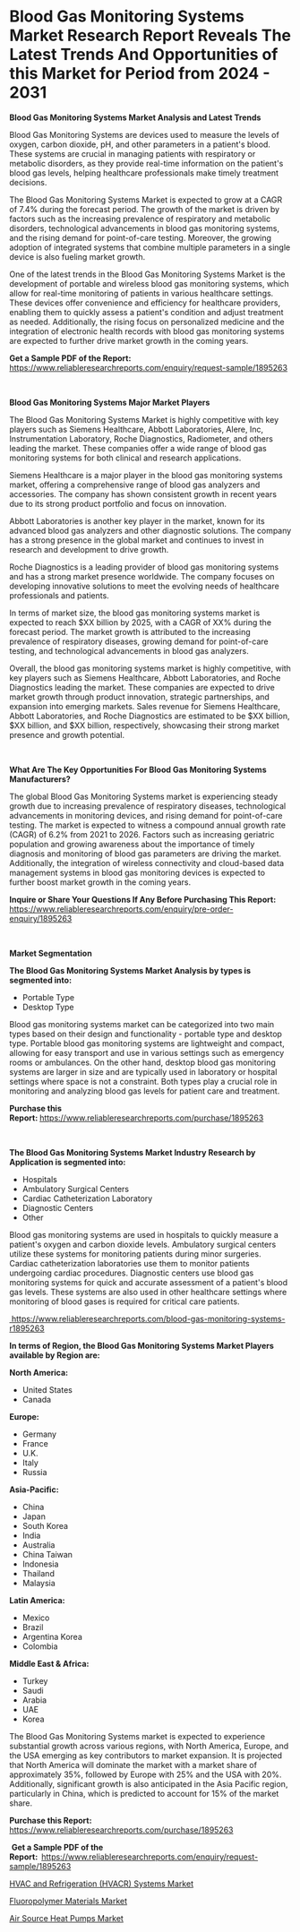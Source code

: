 <p><h1>Blood Gas Monitoring Systems Market Research Report Reveals The Latest Trends And Opportunities of this Market for Period from 2024 - 2031</h1></p><p><strong>Blood Gas Monitoring Systems Market Analysis and Latest Trends</strong></p>
<p><p>Blood Gas Monitoring Systems are devices used to measure the levels of oxygen, carbon dioxide, pH, and other parameters in a patient's blood. These systems are crucial in managing patients with respiratory or metabolic disorders, as they provide real-time information on the patient's blood gas levels, helping healthcare professionals make timely treatment decisions.</p><p>The Blood Gas Monitoring Systems Market is expected to grow at a CAGR of 7.4% during the forecast period. The growth of the market is driven by factors such as the increasing prevalence of respiratory and metabolic disorders, technological advancements in blood gas monitoring systems, and the rising demand for point-of-care testing. Moreover, the growing adoption of integrated systems that combine multiple parameters in a single device is also fueling market growth.</p><p>One of the latest trends in the Blood Gas Monitoring Systems Market is the development of portable and wireless blood gas monitoring systems, which allow for real-time monitoring of patients in various healthcare settings. These devices offer convenience and efficiency for healthcare providers, enabling them to quickly assess a patient's condition and adjust treatment as needed. Additionally, the rising focus on personalized medicine and the integration of electronic health records with blood gas monitoring systems are expected to further drive market growth in the coming years.</p></p>
<p><strong>Get a Sample PDF of the Report:&nbsp;</strong> <a href="https://www.reliableresearchreports.com/enquiry/request-sample/1895263">https://www.reliableresearchreports.com/enquiry/request-sample/1895263</a></p>
<p>&nbsp;</p>
<p><strong>Blood Gas Monitoring Systems Major Market Players</strong></p>
<p><p>The Blood Gas Monitoring Systems Market is highly competitive with key players such as Siemens Healthcare, Abbott Laboratories, Alere, Inc, Instrumentation Laboratory, Roche Diagnostics, Radiometer, and others leading the market. These companies offer a wide range of blood gas monitoring systems for both clinical and research applications. </p><p>Siemens Healthcare is a major player in the blood gas monitoring systems market, offering a comprehensive range of blood gas analyzers and accessories. The company has shown consistent growth in recent years due to its strong product portfolio and focus on innovation. </p><p>Abbott Laboratories is another key player in the market, known for its advanced blood gas analyzers and other diagnostic solutions. The company has a strong presence in the global market and continues to invest in research and development to drive growth. </p><p>Roche Diagnostics is a leading provider of blood gas monitoring systems and has a strong market presence worldwide. The company focuses on developing innovative solutions to meet the evolving needs of healthcare professionals and patients. </p><p>In terms of market size, the blood gas monitoring systems market is expected to reach $XX billion by 2025, with a CAGR of XX% during the forecast period. The market growth is attributed to the increasing prevalence of respiratory diseases, growing demand for point-of-care testing, and technological advancements in blood gas analyzers. </p><p>Overall, the blood gas monitoring systems market is highly competitive, with key players such as Siemens Healthcare, Abbott Laboratories, and Roche Diagnostics leading the market. These companies are expected to drive market growth through product innovation, strategic partnerships, and expansion into emerging markets. Sales revenue for Siemens Healthcare, Abbott Laboratories, and Roche Diagnostics are estimated to be $XX billion, $XX billion, and $XX billion, respectively, showcasing their strong market presence and growth potential.</p></p>
<p>&nbsp;</p>
<p><strong>What Are The Key Opportunities For Blood Gas Monitoring Systems Manufacturers?</strong></p>
<p><p>The global Blood Gas Monitoring Systems market is experiencing steady growth due to increasing prevalence of respiratory diseases, technological advancements in monitoring devices, and rising demand for point-of-care testing. The market is expected to witness a compound annual growth rate (CAGR) of 6.2% from 2021 to 2026. Factors such as increasing geriatric population and growing awareness about the importance of timely diagnosis and monitoring of blood gas parameters are driving the market. Additionally, the integration of wireless connectivity and cloud-based data management systems in blood gas monitoring devices is expected to further boost market growth in the coming years.</p></p>
<p><strong>Inquire or Share Your Questions If Any Before Purchasing This Report:</strong> <a href="https://www.reliableresearchreports.com/enquiry/pre-order-enquiry/1895263">https://www.reliableresearchreports.com/enquiry/pre-order-enquiry/1895263</a></p>
<p>&nbsp;</p>
<p><strong>Market Segmentation</strong></p>
<p><strong>The Blood Gas Monitoring Systems Market Analysis by types is segmented into:</strong></p>
<p><ul><li>Portable Type</li><li>Desktop Type</li></ul></p>
<p><p>Blood gas monitoring systems market can be categorized into two main types based on their design and functionality - portable type and desktop type. Portable blood gas monitoring systems are lightweight and compact, allowing for easy transport and use in various settings such as emergency rooms or ambulances. On the other hand, desktop blood gas monitoring systems are larger in size and are typically used in laboratory or hospital settings where space is not a constraint. Both types play a crucial role in monitoring and analyzing blood gas levels for patient care and treatment.</p></p>
<p><strong>Purchase this Report:&nbsp;</strong><a href="https://www.reliableresearchreports.com/purchase/1895263">https://www.reliableresearchreports.com/purchase/1895263</a></p>
<p>&nbsp;</p>
<p><strong>The Blood Gas Monitoring Systems Market Industry Research by Application is segmented into:</strong></p>
<p><ul><li>Hospitals</li><li>Ambulatory Surgical Centers</li><li>Cardiac Catheterization Laboratory</li><li>Diagnostic Centers</li><li>Other</li></ul></p>
<p><p>Blood gas monitoring systems are used in hospitals to quickly measure a patient's oxygen and carbon dioxide levels. Ambulatory surgical centers utilize these systems for monitoring patients during minor surgeries. Cardiac catheterization laboratories use them to monitor patients undergoing cardiac procedures. Diagnostic centers use blood gas monitoring systems for quick and accurate assessment of a patient's blood gas levels. These systems are also used in other healthcare settings where monitoring of blood gases is required for critical care patients.</p></p>
<p><a href="https://www.reliableresearchreports.com/blood-gas-monitoring-systems-r1895263">&nbsp;https://www.reliableresearchreports.com/blood-gas-monitoring-systems-r1895263</a></p>
<p><strong>In terms of Region, the Blood Gas Monitoring Systems Market Players available by Region are:</strong></p>
<p>
    <p> <strong> North America: </strong>
        <ul>
            <li>United States</li>
            <li>Canada</li>
        </ul>
        </p> 
    <p> <strong> Europe: </strong>
        <ul>
            <li>Germany</li>
            <li>France</li>
            <li>U.K.</li>
            <li>Italy</li>
            <li>Russia</li>
        </ul>
        </p> 
    <p> <strong> Asia-Pacific: </strong>
        <ul>
            <li>China</li>
            <li>Japan</li>
            <li>South Korea</li>
            <li>India</li>
            <li>Australia</li>
            <li>China Taiwan</li>
            <li>Indonesia</li>
            <li>Thailand</li>
            <li>Malaysia</li>
        </ul>
        </p> 
    <p> <strong> Latin America: </strong>
        <ul>
            <li>Mexico</li>
            <li>Brazil</li>
            <li>Argentina Korea</li>
            <li>Colombia</li>
        </ul>
        </p> 
    <p> <strong> Middle East & Africa: </strong>
        <ul>
            <li>Turkey</li>
            <li>Saudi</li>
            <li>Arabia</li>
            <li>UAE</li>
            <li>Korea</li>
        </ul>
    </p>
    </p>
<p><p>The Blood Gas Monitoring Systems market is expected to experience substantial growth across various regions, with North America, Europe, and the USA emerging as key contributors to market expansion. It is projected that North America will dominate the market with a market share of approximately 35%, followed by Europe with 25% and the USA with 20%. Additionally, significant growth is also anticipated in the Asia Pacific region, particularly in China, which is predicted to account for 15% of the market share.</p></p>
<p><strong>Purchase this Report: </strong><a href="https://www.reliableresearchreports.com/purchase/1895263">https://www.reliableresearchreports.com/purchase/1895263</a></p>
<p>&nbsp;<strong>Get a Sample PDF of the Report:&nbsp;&nbsp;</strong><a href="https://www.reliableresearchreports.com/enquiry/request-sample/1895263">https://www.reliableresearchreports.com/enquiry/request-sample/1895263</a></p>
<p><strong></strong></p>
<p><p><a href="https://github.com/rakibtthstu9900/Market-Research-Report-List-1/blob/main/hvac-and-refrigeration-hvacr-systems-market.md">HVAC and Refrigeration (HVACR) Systems Market</a></p><p><a href="https://github.com/mgbcqzvq83/Market-Research-Report-List-1/blob/main/fluoropolymer-materials-market.md">Fluoropolymer Materials Market</a></p><p><a href="https://github.com/BobbyMartinebXfnV/Market-Research-Report-List-1/blob/main/air-source-heat-pumps-market.md">Air Source Heat Pumps Market</a></p></p>